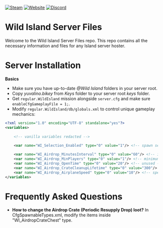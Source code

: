 [![Steam](https://img.shields.io/badge/Steam-Visit-blue?style=for-the-badge&logo=steam)](https://steamcommunity.com/sharedfiles/filedetails/?id=3491133726)
[![Website](https://img.shields.io/badge/Website-Visit-orange?style=for-the-badge&logo=google-chrome)](https://www.wildisland.info/)
[![Discord](https://img.shields.io/badge/Discord-Join-7289DA?style=for-the-badge&logo=discord&logoColor=white)](https://discord.gg/agBSaabNdv)


# Wild Island Server Files
Welcome to the Wild Island Server Files repo.
This repo contains all the necessary information and files for any Island server hoster.

# Server Installation

**Basics**

* Make sure you have up-to-date *@Wild Island* folders in your server root.
* Copy *yuvalino.bikey* from *Keys* folder to your server root *keys* folder.
* Get `regular.WildIsland` mission alongside `server.cfg` and make sure `enableCfgGameplayFile = 1;`.
* Modify `regular.WildIsland/db/globals.xml` to control unique gameplay mechanics:

```xml
<?xml version="1.0" encoding="UTF-8" standalone="yes"?>
<variables>
    
    <!-- vanilla variables redacted -->
    
    <var name="WI_Selection_Enabled" type="0" value="1"/> <!-- spawn selection screen -->

    <var name="WI_Airdrop_MinutesInterval" type="0" value="60"/> <!-- interval between drops, value="0" to disable -->
    <var name="WI_Airdrop_MinPlayers" type="0" value="1"/> <!-- minimum players required to for drop to occur -->
    <var name="WI_Airdrop_OpenTime" type="0" value="20"/> <!-- unused -->
    <var name="WI_Airdrop_CrateCleanupLifetime" type="0" value="300"/> <!-- cleanup time in seconds for crate once it landed -->
    <var name="WI_Airdrop_AirplaneSpeed" type="0" value="10"/> <!-- speed of airplane -->
</variables>
```

# Frequently Asked Questions

* **How to change the Airdrop Crate (Periodic Resupply Drop) loot?** In CfgSpawnableTypes.xml, modify the items inside "WI_AirdropCrateChest" type.
